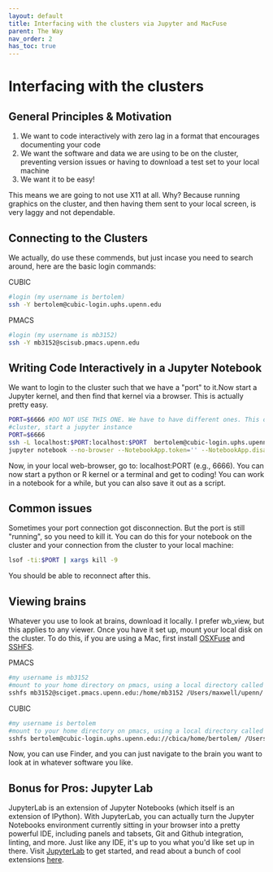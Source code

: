 ```yaml
---
layout: default
title: Interfacing with the clusters via Jupyter and MacFuse
parent: The Way
nav_order: 2
has_toc: true
---
```


# Interfacing with the clusters

## General Principles & Motivation

1. We want to code interactively with zero lag in a format that encourages documenting your code
2. We want the software and data we are using to be on the cluster, preventing version issues or having to download a test set to your local machine
3. We want it to be easy!

This means we are going to not use X11 at all. Why? Because running graphics on the cluster, and then having them sent to your local screen, is very laggy and not dependable.

## Connecting to the Clusters

We actually, do use these commends, but just incase you need to search around, here are the basic login commands:


CUBIC
```bash
#login (my username is bertolem)
ssh -Y bertolem@cubic-login.uphs.upenn.edu
```
PMACS
```bash
#login (my username is mb3152)
ssh -Y mb3152@scisub.pmacs.upenn.edu
```

## Writing Code Interactively in a Jupyter Notebook

We want to login to the cluster such that we have a "port" to it.Now start a Jupyter kernel, and then find that kernel via a browser. This is actually pretty easy.

```bash
PORT=$6666 #DO NOT USE THIS ONE. We have to have different ones. This one is satan. If you can't connect, you and someone else probably, somehow, picked the same port
#cluster, start a jupyter instance
PORT=$6666
ssh -L localhost:$PORT:localhost:$PORT  bertolem@cubic-login.uphs.upenn.edu
jupyter notebook --no-browser --NotebookApp.token='' --NotebookApp.disable_check_xsrf=True --port=$PORT
```

Now, in your local web-browser, go to: localhost:PORT (e.g., 6666). You can now start a python or R kernel or a terminal and get to coding! You can work in a notebook for a while, but you can also save it out as a script.

## Common issues

Sometimes your port connection got disconnection. But the port is still "running", so you need to kill it. You can do this for your notebook on the cluster and your connection from the cluster to your local machine:

```bash
lsof -ti:$PORT | xargs kill -9
```
You should be able to reconnect after this.

## Viewing brains

Whatever you use to look at brains, download it locally. I prefer wb_view, but this applies to any viewer. Once you have it set up, mount your local disk on the cluster. To do this, if you are using a Mac, first install [OSXFuse](https://github.com/osxfuse/osxfuse/releases/download/macfuse-4.0.5/macfuse-4.0.5.dmg) and [SSHFS](https://github.com/osxfuse/sshfs/releases/download/osxfuse-sshfs-2.5.0/sshfs-2.5.0.pkg).

PMACS
```bash
#my username is mb3152
#mount to your home directory on pmacs, using a local directory called "/Users/maxwell/upenn/"
sshfs mb3152@sciget.pmacs.upenn.edu:/home/mb3152 /Users/maxwell/upenn/ -o follow_symlinks
```
CUBIC
```bash
#my username is bertolem
#mount to your home directory on pmacs, using a local directory called "/Users/maxwell/CUBIC/"
sshfs bertolem@cubic-login.uphs.upenn.edu://cbica/home/bertolem/ /Users/maxwell/CUBIC/ -o follow_symlinks
```
Now, you can use Finder, and you can just navigate to the brain you want to look at in whatever software you like.

## Bonus for Pros: Jupyter Lab

JupyterLab is an extension of Jupyter Notebooks (which itself is an extension of IPython). With JupyterLab, you can actually turn the Jupyter Notebooks environment currently sitting in your browser into a pretty powerful IDE, including panels and tabsets, Git and Github integration, linting, and more. Just like any IDE, it's up to you what you'd like set up in there. Visit [JupyterLab](https://jupyterlab.readthedocs.io/en/stable/) to get started, and read about a bunch of cool extensions [here](https://github.com/mauhai/awesome-jupyterlab).
